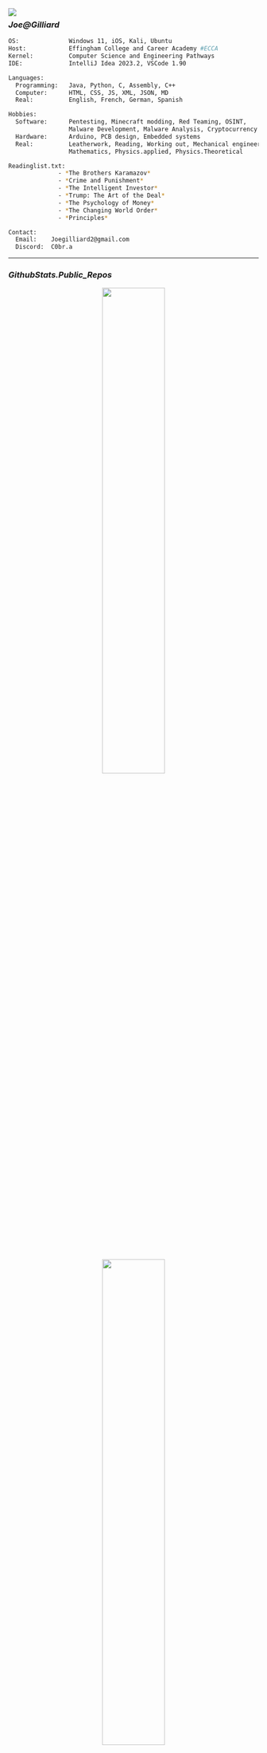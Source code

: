 <img align="left" src="https://orhun.dev/img/crow.png">

### *Joe@Gilliard*

```sh
OS:              Windows 11, iOS, Kali, Ubuntu
Host:            Effingham College and Career Academy #ECCA
Kernel:          Computer Science and Engineering Pathways
IDE:             IntelliJ Idea 2023.2, VSCode 1.90

Languages:
  Programming:   Java, Python, C, Assembly, C++
  Computer:      HTML, CSS, JS, XML, JSON, MD
  Real:          English, French, German, Spanish

Hobbies:
  Software:      Pentesting, Minecraft modding, Red Teaming, OSINT, 
                 Malware Development, Malware Analysis, Cryptocurrency
  Hardware:      Arduino, PCB design, Embedded systems
  Real:          Leatherwork, Reading, Working out, Mechanical engineering, 
                 Mathematics, Physics.applied, Physics.Theoretical

Readinglist.txt:
              - *The Brothers Karamazov*
              - *Crime and Punishment*
              - *The Intelligent Investor*
              - *Trump: The Art of the Deal*
              - *The Psychology of Money*
              - *The Changing World Order*
              - *Principles*

Contact:
  Email:    Joegilliard2@gmail.com
  Discord:  C0br.a
```
---

### *GithubStats.Public_Repos*
<p align="center">
  <img height="50%" width="auto" src ="https://github-readme-stats.vercel.app/api?username=joegilliard&show_icons=true&count_private=true&theme=darcula&hide_border=true&hide=issues,contribs&bg_color=00000000">
  <img height="50%" width="auto" src ="https://github-readme-stats.vercel.app/api/top-langs/?username=joegilliard&layout=compact&hide_border=true&theme=darcula&bg_color=00000000&langs_count=6&hide=jupyter%20notebook,tex,css,php&exclude_repo=Pacman-AI">
  <br>
</p>
<p align="center"> <img src="https://komarev.com/ghpvc/?username=joegilliard&label=Profile%20views&color=0e75b6&style=flat" alt="joegilliard" /></p>
